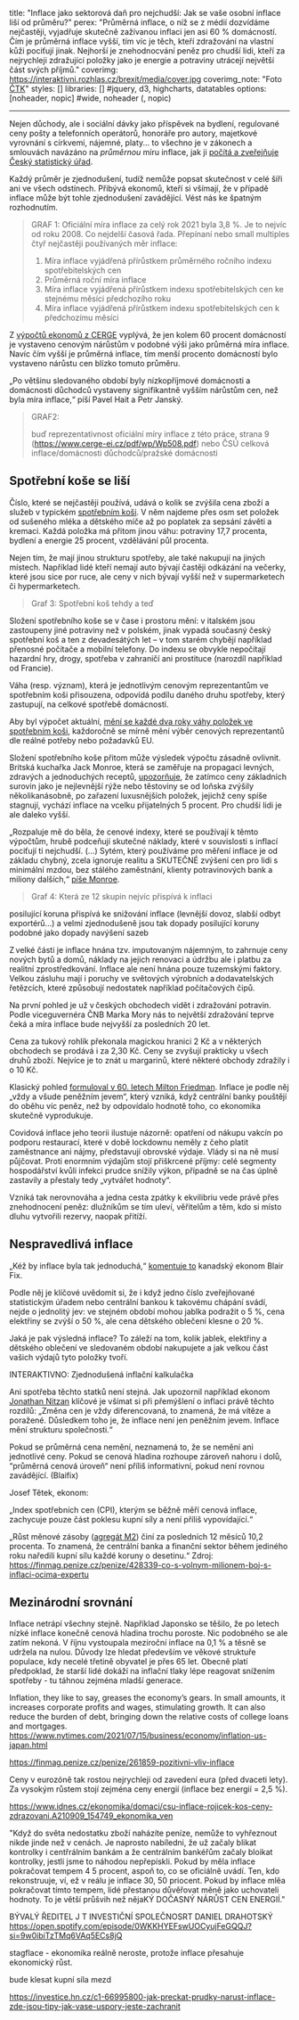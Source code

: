 title: "Inflace jako sektorová daň pro nejchudší: Jak se vaše osobní inflace liší od průměru?"
perex: "Průměrná inflace, o níž se z médií dozvídáme nejčastěji, vyjadřuje skutečně zažívanou inflaci jen asi 60 % domácností. Čím je průměrná inflace vyšší, tím víc je těch, kteří zdražování na vlastní kůži pociťují jinak. Nejhorší je znehodnocvání peněz pro chudší lidi, kteří za nejrychleji zdražující položky jako je energie a potraviny utrácejí největší část svých příjmů."
coverimg: https://interaktivni.rozhlas.cz/brexit/media/cover.jpg
coverimg_note: "Foto <a href='https://ctk.cz'>ČTK</a>"
styles: []
libraries: [] #jquery, d3, highcharts, datatables
options: [noheader, nopic] #wide, noheader (, nopic)

---

Nejen důchody, ale i sociální dávky jako příspěvek na bydlení, regulované ceny pošty a telefonních operátorů, honoráře pro autory, majetkové vyrovnání s církvemi, nájemné, platy... to všechno je v zákonech a smlouvách navázáno na _průměrnou_ míru inflace, jak ji [počítá a zveřejňuje Český statistický úřad](https://www.czso.cz/csu/czso/inflace_spotrebitelske_ceny).

Každý průměr je  zjednodušení, tudíž nemůže popsat skutečnost v celé šíři ani ve všech odstínech. Přibývá ekonomů, kteří si všímají, že v případě inflace může být tohle zjednodušení zavádějící. Vést nás ke špatným rozhodnutím.

>GRAF 1: Oficiální míra inflace za celý rok 2021 byla 3,8 %. Je to nejvíc od roku 2008.
>Co nejdelší časová řada. Přepínaní nebo small multiples čtyř nejčastěji používaných měr inflace:
>1. Míra inflace vyjádřená přírůstkem průměrného ročního indexu spotřebitelských cen
>2. Průměrná roční míra inflace
>3. Míra inflace vyjádřená přírůstkem indexu spotřebitelských cen ke stejnému měsíci předchozího roku
>4. Míra inflace vyjádřená přírůstkem indexu spotřebitelských cen k předchozímu měsíci

Z [výpočtů ekonomů z CERGE](https://pep.vse.cz/pdfs/pep/2016/01/05.pdf) vyplývá, že jen kolem 60 procent domácností je vystaveno cenovým nárůstům v podobné výši jako průměrná míra inflace. Navíc čím vyšší je průměrná inflace, tím menší procento domácností bylo vystaveno nárůstu cen blízko tomuto průměru.

„Po většinu sledovaného období byly nízkopříjmové domácnosti a domácnosti důchodců vystaveny signifikantně vyšším nárůstům cen, než byla míra inflace,“ píší Pavel Hait a Petr Janský.

> GRAF2:
>
> buď reprezentativnost oficiální míry inflace z této práce, strana 9 (https://www.cerge-ei.cz/pdf/wp/Wp508.pdf)
> nebo ČSÚ celková inflace/domácnosti důchodců/pražské domácnosti

## Spotřební koše se liší

Číslo, které se nejčastěji používá, udává o kolik se zvýšila cena zboží a služeb v typickém [spotřebním koši](https://www.czso.cz/csu/czso/spotrebni_kos_archiv). V něm najdeme přes osm set položek od sušeného mléka a dětského míče až po poplatek za sepsání závěti a kremaci. Každá položka má přitom jinou váhu: potraviny 17,7 procenta, bydlení a energie 25 procent, vzdělávání půl procenta.

Nejen tím, že mají jinou strukturu spotřeby, ale také nakupují na jiných místech. Například lidé kteří nemají auto bývají častěji odkázání na večerky, které jsou sice por ruce, ale ceny v nich bývají vyšší než v supermarketech či hypermarketech.

>Graf 3: Spotřební koš tehdy a teď

Složení spotřebního koše se v čase i prostoru mění: v italském jsou zastoupeny jiné potraviny než v polském, jinak vypadá současný český spotřební koš a ten z devadesátých let – v tom starém chybějí například přenosné počítače a mobilní telefony. Do indexu se obvykle nepočítají hazardní hry, drogy, spotřeba v zahraničí ani prostituce (narozdíl například od Francie).

Váha (resp. význam), která je jednotlivým cenovým reprezentantům ve spotřebním koši přisouzena, odpovídá podílu daného druhu spotřeby, který zastupují, na celkové spotřebě domácností.

Aby byl výpočet aktuální, [mění se každé dva roky váhy položek ve spotřebním koši](https://www.czso.cz/csu/czso/spotrebni_kos_archiv), každoročně se mírně mění výběr cenových reprezentantů dle reálné potřeby nebo požadavků EU.

Složení spotřebního koše přitom může výsledek výpočtu zásadně ovlivnit. Britská kuchařka Jack Monroe, která se zaměřuje na propagaci levných, zdravých a jednoduchých receptů, [upozorňuje](https://twitter.com/BootstrapCook/status/1483778776697909252), že zatímco ceny základních surovin jako je nejlevnější rýže nebo těstoviny se od loňska zvýšily několikanásobně, po zařazení luxusnějších položek, jejichž ceny spíše stagnují, vychází inflace na vcelku přijatelných 5 procent. Pro chudší lidi je ale daleko vyšší.

„Rozpaluje mě do běla, že cenové indexy, které se používají k těmto výpočtům, hrubě podceňují skutečné náklady, které v souvislosti s inflací pociťují ti nejchudší. (...) Sytém, který používáme pro měření inflace je od základu chybný, zcela ignoruje realitu a SKUTEČNÉ zvýšení cen pro lidi s minimální mzdou, bez stálého zaměstnání, klienty potravinových bank a miliony dalších,“ [píše Monroe](https://twitter.com/BootstrapCook/status/1483778776697909252).


>Graf 4: Která ze 12 skupin nejvíc přispívá k inflaci

<div id="root"></div>

posilující koruna přispívá ke snižování inflace (levnější dovoz, slabší odbyt exportérů...) a velmi zjednodušeně jsou tak dopady posilující koruny podobné jako dopady navýšení sazeb

Z velké části je inflace hnána tzv. imputovaným nájemným, to zahrnuje ceny nových bytů a domů, náklady na jejich renovaci a údržbu ale i platbu za realitní zprostředkování. Inflace ale není hnána pouze tuzemskými faktory. Velkou zásluhu mají i poruchy ve světových výrobních a dodavatelských řetězcích, které způsobují nedostatek například počítačových čipů.

Na první pohled je už v českých obchodech vidět i zdražování potravin. Podle viceguvernéra ČNB Marka Mory nás to největší zdražování teprve čeká a míra inflace bude nejvyšší za posledních 20 let.

Cena za tukový rohlík překonala magickou hranici 2 Kč a v některých obchodech se prodává i za 2,30 Kč. Ceny se zvyšují prakticky u všech druhů zboží. Nejvíce je to znát u margarinů, které některé obchody zdražily i o 10 Kč.


Klasický pohled [formuloval v 60. letech Milton Friedman](https://miltonfriedman.hoover.org/internal/media/dispatcher/271018/full). Inflace je podle něj „vždy a všude peněžním jevem“, který vzniká, když centrální banky pouštějí do oběhu víc peněz, než by odpovídalo hodnotě toho, co ekonomika skutečně vyprodukuje.

Covidová inflace jeho teorii ilustuje názorně: opatření od nákupu vakcín po podporu restaurací, které v době lockdownu neměly z čeho platit zaměstnance ani nájmy, představují obrovské výdaje. Vlády si na ně musí půjčovat. Proti enormním výdajům stojí přiškrcené příjmy: celé segmenty hospodářství kvůli infekci prudce snížily výkon, případně se na čas úplně zastavily a přestaly tedy „vytvářet hodnoty“.

Vzniká tak nerovnováha a jedna cesta zpátky k ekvilibriu vede právě přes znehodnocení peněz: dlužníkům se tím uleví, věřitelům a těm, kdo si místo dluhu vytvořili rezervy, naopak přitíží.

## Nespravedlivá inflace

„Kéž by inflace byla tak jednoduchá,“ [komentuje to](https://economicsfromthetopdown.com/2021/11/24/the-truth-about-inflation/) kanadský ekonom Blair Fix.


Podle něj je klíčové uvědomit si, že i když jedno číslo zveřejňované statistickým úřadem nebo centrální bankou k takovému chápání svádí, nejde o jednolitý jev: ve stejném období mohou jablka podražit o 5 %, cena elektřiny se zvýší o 50 %, ale cena dětského oblečení klesne o 20 %.

Jaká je pak výsledná inflace? To záleží na tom, kolik jablek, elektřiny a dětského oblečení ve sledovaném období nakupujete a jak velkou část vašich výdajů tyto položky tvoří.

INTERAKTIVNO: Zjednodušená inflační kalkulačka



Ani spotřeba těchto statků není stejná. Jak upozornil například ekonom [Jonathan Nitzan](https://bnarchives.yorku.ca/207/) klíčové je všímat si při přemýšlení o inflaci právě těchto rozdílů: „Změna cen je vždy diferencovaná, to znamená, že má vítěze a poražené. Důsledkem toho je, že inflace není jen peněžním jevem. Inflace mění strukturu společnosti.“

Pokud se průměrná cena nemění, neznamená to, že se nemění ani jednotlivé ceny. Pokud se cenová hladina rozhoupe zároveň nahoru i dolů, “průměrná cenová úroveň“ není příliš informativní, pokud není rovnou zavádějící. (Blaifix)



Josef Tětek, ekonom:

„Index spotřebních cen (CPI), kterým se běžně měří cenová inflace, zachycuje pouze část poklesu kupní síly a není příliš vypovídající.“

„Růst měnové zásoby ([agregát M2](https://www.cnb.cz/cs/statistika/menova_bankovni_stat/narodni_stat_data/mp.htm)) činí za posledních 12 měsíců 10,2 procenta. To znamená, že centrální banka a finanční sektor během jediného roku naředili kupní sílu každé koruny o desetinu.“
Zdroj: https://finmag.penize.cz/penize/428339-co-s-volnym-milionem-boj-s-inflaci-ocima-expertu

## Mezinárodní srovnání

Inflace netrápí všechny stejně. Například Japonsko se těšilo, že po letech nízké inflace konečně cenová hladina trochu poroste. Nic podobného se ale zatím nekoná. V říjnu vystoupala meziroční inflace na 0,1 % a těsně se udržela na nulou. Důvody lze hledat především ve věkové struktuře populace, kdy necelé třetině obyvatel je přes 65 let. Obecně platí předpoklad, že starší lidé dokáží na inflační tlaky lépe reagovat snížením spotřeby - tu táhnou zejména mladší generace.

Inflation, they like to say, greases the economy’s gears. In small amounts, it increases corporate profits and wages, stimulating growth. It can also reduce the burden of debt, bringing down the relative costs of college loans and mortgages.
https://www.nytimes.com/2021/07/15/business/economy/inflation-us-japan.html

https://finmag.penize.cz/penize/261859-pozitivni-vliv-inflace

Ceny v eurozóně tak rostou nejrychleji od zavedení eura (před dvaceti lety). Za vysokým růstem stojí zejména ceny energií (inflace bez energií = 2,5 %).


https://www.idnes.cz/ekonomika/domaci/csu-inflace-rojicek-kos-ceny-zdrazovani.A210909_154749_ekonomika_ven

"Když do světa nedostatku zboží naházíte peníze, nemůže to vyhřeznout nikde jinde než v cenách. Je naprosto nabíledni, že už začaly blikat kontrolky i centřrálním bankám a že centrálním bankéřům začaly bloikat kontrolky, jestli jsme to náhodou nepřepískli. Pokud by měla inflace pokračovat tempem 4 5 procent, aspoň to, co se oficiálně uvádí. Ten, kdo rekonstruuje, ví, ež v reálu je inflace 30, 50 priocent. Pokud by inflace mlěa pokračovat tímto tempem, lidé přestanou důvěřovat měně jako uchovateli hodnoty. To je větší průšvih než nějaKÝ DOČASNÝ NÁRŮST CEN ENERGIÍ."

BÝVALÝ ŘEDITEL J T INVESTIČNÍ SPOLEČNOSRT DANIEL DRAHOTSKÝ https://open.spotify.com/episode/0WKKHYEFswUOCyujFeGQQJ?si=9w0ibiTzTMq6VAq5ECs8jQ

stagflace - ekonomika reálně neroste, protože inflace přesahuje ekonomický růst.

bude klesat kupní síla mezd

https://investice.hn.cz/c1-66995800-jak-preckat-prudky-narust-inflace-zde-jsou-tipy-jak-vase-uspory-jeste-zachranit


